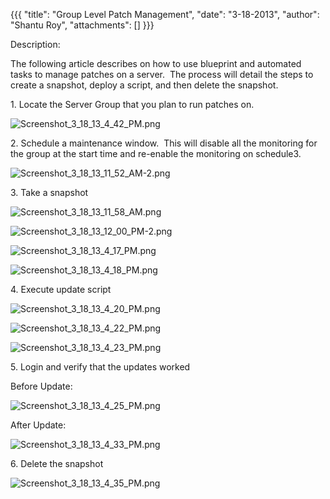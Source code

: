 {{{
  "title": "Group Level Patch Management",
  "date": "3-18-2013",
  "author": "Shantu Roy",
  "attachments": []
}}}

<p>Description:</p>
<p>The following article describes on how to use blueprint and automated tasks to manage patches on a server. &nbsp;The process will detail the steps to create a snapshot, deploy a script, and then delete the snapshot.</p>
<p>1. Locate the Server Group that you plan to run patches on.</p>
<p><img src="https://t3n.zendesk.com/attachments/token/eauo1nqk49ubdkl/?name=Screenshot_3_18_13_4_42_PM.png" alt="Screenshot_3_18_13_4_42_PM.png" />
</p>
<p>2. Schedule a maintenance window. &nbsp;This will disable all the monitoring for the group at the start time and re-enable the monitoring on schedule3. </p>
<p><img src="https://t3n.zendesk.com/attachments/token/lzy1uee0ueop3dp/?name=Screenshot_3_18_13_11_52_AM-2.png" alt="Screenshot_3_18_13_11_52_AM-2.png" />
</p>
<p>3. Take a snapshot</p>
<p><img src="https://t3n.zendesk.com/attachments/token/qrzk7qxvu54q2cj/?name=Screenshot_3_18_13_11_58_AM.png" alt="Screenshot_3_18_13_11_58_AM.png" />
</p>
<p><img src="https://t3n.zendesk.com/attachments/token/jrsoqggbz1ygte0/?name=Screenshot_3_18_13_12_00_PM-2.png" alt="Screenshot_3_18_13_12_00_PM-2.png" />
</p>
<p><img src="https://t3n.zendesk.com/attachments/token/rexy9zg7yybxt4i/?name=Screenshot_3_18_13_4_17_PM.png" alt="Screenshot_3_18_13_4_17_PM.png" />
</p>
<p><img src="https://t3n.zendesk.com/attachments/token/zuc7qhmwzlakpiu/?name=Screenshot_3_18_13_4_18_PM.png" alt="Screenshot_3_18_13_4_18_PM.png" />
</p>
<p>4. Execute update script&nbsp;</p>
<p><img src="https://t3n.zendesk.com/attachments/token/ta1skwa1wcyehp4/?name=Screenshot_3_18_13_4_20_PM.png" alt="Screenshot_3_18_13_4_20_PM.png" />
</p>
<p><img src="https://t3n.zendesk.com/attachments/token/2bkv5icsa5qp7lo/?name=Screenshot_3_18_13_4_22_PM.png" alt="Screenshot_3_18_13_4_22_PM.png" />
</p>
<p><img src="https://t3n.zendesk.com/attachments/token/04gd3qdgpd2csu6/?name=Screenshot_3_18_13_4_23_PM.png" alt="Screenshot_3_18_13_4_23_PM.png" />
</p>
<p>5. Login and verify that the updates worked</p>
<p>Before Update:</p>
<p><img src="https://t3n.zendesk.com/attachments/token/rtdydcb58nhigur/?name=Screenshot_3_18_13_4_25_PM.png" alt="Screenshot_3_18_13_4_25_PM.png" />
</p>
<p>After Update:</p>
<p><img src="https://t3n.zendesk.com/attachments/token/o2c1rstuijyxoks/?name=Screenshot_3_18_13_4_33_PM.png" alt="Screenshot_3_18_13_4_33_PM.png" />
</p>
<p>6. Delete the snapshot</p>
<p><img src="https://t3n.zendesk.com/attachments/token/ifettfsulltjv9t/?name=Screenshot_3_18_13_4_35_PM.png" alt="Screenshot_3_18_13_4_35_PM.png" />
</p>